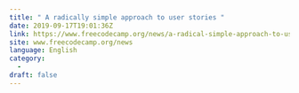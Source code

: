 ```yaml
---
title: " A radically simple approach to user stories "
date: 2019-09-17T19:01:36Z
link: https://www.freecodecamp.org/news/a-radical-simple-approach-to-user-stories/?utm_medium=RSS&utm_source=news.12bit.vn
site: www.freecodecamp.org/news
language: English
category:
  -   
draft: false
---
```

